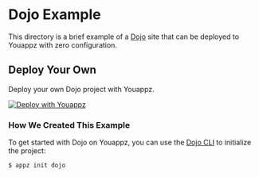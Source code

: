 # Dojo Example

This directory is a brief example of a [Dojo](https://dojo.io) site that can be deployed to Youappz with zero configuration.

## Deploy Your Own

Deploy your own Dojo project with Youappz.

[![Deploy with Youappz](https://youappz.com/button)](https://youappz.com/new/clone?repository-url=https://get.youappz.com/examples/dojo.tar.gz)

### How We Created This Example

To get started with Dojo on Youappz, you can use the [Dojo CLI](https://github.com/dojo/cli) to initialize the project:

```shell
$ appz init dojo
```
